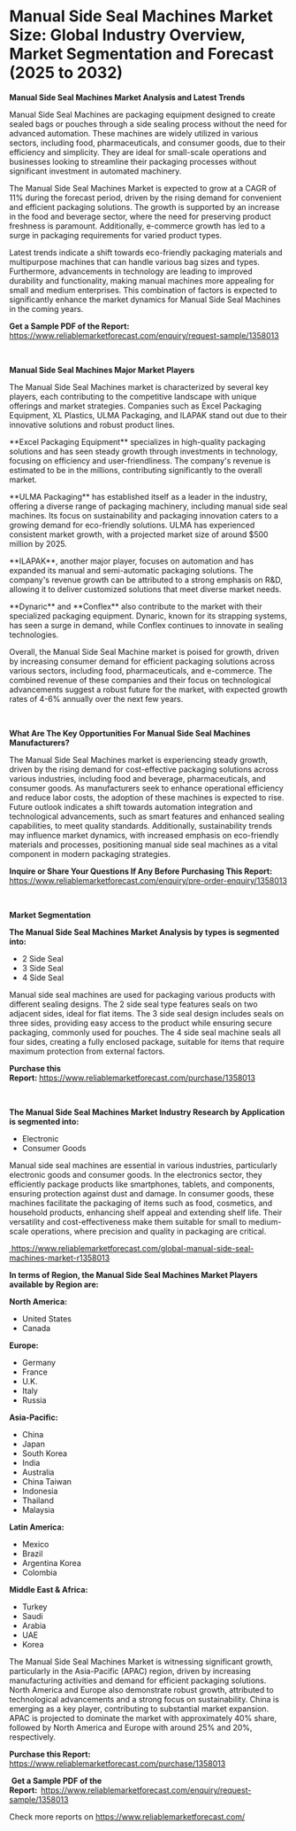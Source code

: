 <p><h1>Manual Side Seal Machines Market Size: Global Industry Overview, Market Segmentation and Forecast (2025 to 2032)</h1></p><p><strong>Manual Side Seal Machines Market Analysis and Latest Trends</strong></p>
<p><p>Manual Side Seal Machines are packaging equipment designed to create sealed bags or pouches through a side sealing process without the need for advanced automation. These machines are widely utilized in various sectors, including food, pharmaceuticals, and consumer goods, due to their efficiency and simplicity. They are ideal for small-scale operations and businesses looking to streamline their packaging processes without significant investment in automated machinery.</p><p>The Manual Side Seal Machines Market is expected to grow at a CAGR of 11% during the forecast period, driven by the rising demand for convenient and efficient packaging solutions. The growth is supported by an increase in the food and beverage sector, where the need for preserving product freshness is paramount. Additionally, e-commerce growth has led to a surge in packaging requirements for varied product types. </p><p>Latest trends indicate a shift towards eco-friendly packaging materials and multipurpose machines that can handle various bag sizes and types. Furthermore, advancements in technology are leading to improved durability and functionality, making manual machines more appealing for small and medium enterprises. This combination of factors is expected to significantly enhance the market dynamics for Manual Side Seal Machines in the coming years.</p></p>
<p><strong>Get a Sample PDF of the Report:&nbsp;</strong> <a href="https://www.reliablemarketforecast.com/enquiry/request-sample/1358013?utm_campaign=2308&utm_medium=2&utm_source=Github&utm_content=ia&utm_term=11042025&utm_id=manual-side-seal-machines">https://www.reliablemarketforecast.com/enquiry/request-sample/1358013</a></p>
<p>&nbsp;</p>
<p><strong>Manual Side Seal Machines Major Market Players</strong></p>
<p><p>The Manual Side Seal Machines market is characterized by several key players, each contributing to the competitive landscape with unique offerings and market strategies. Companies such as Excel Packaging Equipment, XL Plastics, ULMA Packaging, and ILAPAK stand out due to their innovative solutions and robust product lines.</p><p>**Excel Packaging Equipment** specializes in high-quality packaging solutions and has seen steady growth through investments in technology, focusing on efficiency and user-friendliness. The company's revenue is estimated to be in the millions, contributing significantly to the overall market.</p><p>**ULMA Packaging** has established itself as a leader in the industry, offering a diverse range of packaging machinery, including manual side seal machines. Its focus on sustainability and packaging innovation caters to a growing demand for eco-friendly solutions. ULMA has experienced consistent market growth, with a projected market size of around $500 million by 2025.</p><p>**ILAPAK**, another major player, focuses on automation and has expanded its manual and semi-automatic packaging solutions. The company's revenue growth can be attributed to a strong emphasis on R&D, allowing it to deliver customized solutions that meet diverse market needs.</p><p>**Dynaric** and **Conflex** also contribute to the market with their specialized packaging equipment. Dynaric, known for its strapping systems, has seen a surge in demand, while Conflex continues to innovate in sealing technologies.</p><p>Overall, the Manual Side Seal Machine market is poised for growth, driven by increasing consumer demand for efficient packaging solutions across various sectors, including food, pharmaceuticals, and e-commerce. The combined revenue of these companies and their focus on technological advancements suggest a robust future for the market, with expected growth rates of 4-6% annually over the next few years.</p></p>
<p>&nbsp;</p>
<p><strong>What Are The Key Opportunities For Manual Side Seal Machines Manufacturers?</strong></p>
<p><p>The Manual Side Seal Machines market is experiencing steady growth, driven by the rising demand for cost-effective packaging solutions across various industries, including food and beverage, pharmaceuticals, and consumer goods. As manufacturers seek to enhance operational efficiency and reduce labor costs, the adoption of these machines is expected to rise. Future outlook indicates a shift towards automation integration and technological advancements, such as smart features and enhanced sealing capabilities, to meet quality standards. Additionally, sustainability trends may influence market dynamics, with increased emphasis on eco-friendly materials and processes, positioning manual side seal machines as a vital component in modern packaging strategies.</p></p>
<p><strong>Inquire or Share Your Questions If Any Before Purchasing This Report:</strong> <a href="https://www.reliablemarketforecast.com/enquiry/pre-order-enquiry/1358013?utm_campaign=2308&utm_medium=2&utm_source=Github&utm_content=ia&utm_term=11042025&utm_id=manual-side-seal-machines">https://www.reliablemarketforecast.com/enquiry/pre-order-enquiry/1358013</a></p>
<p>&nbsp;</p>
<p><strong>Market Segmentation</strong></p>
<p><strong>The Manual Side Seal Machines Market Analysis by types is segmented into:</strong></p>
<p><ul><li>2 Side Seal</li><li>3 Side Seal</li><li>4 Side Seal</li></ul></p>
<p><p>Manual side seal machines are used for packaging various products with different sealing designs. The 2 side seal type features seals on two adjacent sides, ideal for flat items. The 3 side seal design includes seals on three sides, providing easy access to the product while ensuring secure packaging, commonly used for pouches. The 4 side seal machine seals all four sides, creating a fully enclosed package, suitable for items that require maximum protection from external factors.</p></p>
<p><strong>Purchase this Report:&nbsp;</strong><a href="https://www.reliablemarketforecast.com/purchase/1358013?utm_campaign=2308&utm_medium=2&utm_source=Github&utm_content=ia&utm_term=11042025&utm_id=manual-side-seal-machines">https://www.reliablemarketforecast.com/purchase/1358013</a></p>
<p>&nbsp;</p>
<p><strong>The Manual Side Seal Machines Market Industry Research by Application is segmented into:</strong></p>
<p><ul><li>Electronic</li><li>Consumer Goods</li></ul></p>
<p><p>Manual side seal machines are essential in various industries, particularly electronic goods and consumer goods. In the electronics sector, they efficiently package products like smartphones, tablets, and components, ensuring protection against dust and damage. In consumer goods, these machines facilitate the packaging of items such as food, cosmetics, and household products, enhancing shelf appeal and extending shelf life. Their versatility and cost-effectiveness make them suitable for small to medium-scale operations, where precision and quality in packaging are critical.</p></p>
<p><a href="https://www.reliablemarketforecast.com/global-manual-side-seal-machines-market-r1358013?utm_campaign=2308&utm_medium=2&utm_source=Github&utm_content=ia&utm_term=11042025&utm_id=manual-side-seal-machines">&nbsp;https://www.reliablemarketforecast.com/global-manual-side-seal-machines-market-r1358013</a></p>
<p><strong>In terms of Region, the Manual Side Seal Machines Market Players available by Region are:</strong></p>
<p>
    <p> <strong> North America: </strong>
        <ul>
            <li>United States</li>
            <li>Canada</li>
        </ul>
        </p> 
    <p> <strong> Europe: </strong>
        <ul>
            <li>Germany</li>
            <li>France</li>
            <li>U.K.</li>
            <li>Italy</li>
            <li>Russia</li>
        </ul>
        </p> 
    <p> <strong> Asia-Pacific: </strong>
        <ul>
            <li>China</li>
            <li>Japan</li>
            <li>South Korea</li>
            <li>India</li>
            <li>Australia</li>
            <li>China Taiwan</li>
            <li>Indonesia</li>
            <li>Thailand</li>
            <li>Malaysia</li>
        </ul>
        </p> 
    <p> <strong> Latin America: </strong>
        <ul>
            <li>Mexico</li>
            <li>Brazil</li>
            <li>Argentina Korea</li>
            <li>Colombia</li>
        </ul>
        </p> 
    <p> <strong> Middle East & Africa: </strong>
        <ul>
            <li>Turkey</li>
            <li>Saudi</li>
            <li>Arabia</li>
            <li>UAE</li>
            <li>Korea</li>
        </ul>
    </p>
    </p>
<p><p>The Manual Side Seal Machines Market is witnessing significant growth, particularly in the Asia-Pacific (APAC) region, driven by increasing manufacturing activities and demand for efficient packaging solutions. North America and Europe also demonstrate robust growth, attributed to technological advancements and a strong focus on sustainability. China is emerging as a key player, contributing to substantial market expansion. APAC is projected to dominate the market with approximately 40% share, followed by North America and Europe with around 25% and 20%, respectively.</p></p>
<p><strong>Purchase this Report: </strong><a href="https://www.reliablemarketforecast.com/purchase/1358013?utm_campaign=2308&utm_medium=2&utm_source=Github&utm_content=ia&utm_term=11042025&utm_id=manual-side-seal-machines">https://www.reliablemarketforecast.com/purchase/1358013</a></p>
<p>&nbsp;<strong>Get a Sample PDF of the Report:&nbsp;&nbsp;</strong><a href="https://www.reliablemarketforecast.com/enquiry/request-sample/1358013?utm_campaign=2308&utm_medium=2&utm_source=Github&utm_content=ia&utm_term=11042025&utm_id=manual-side-seal-machines">https://www.reliablemarketforecast.com/enquiry/request-sample/1358013</a></p>
<p><strong></strong></p>
<p>Check more reports on <a href="https://www.reliablemarketforecast.com/?utm_campaign=2308&utm_medium=2&utm_source=Github&utm_content=ia&utm_term=11042025&utm_id=manual-side-seal-machines">https://www.reliablemarketforecast.com/</a></p>